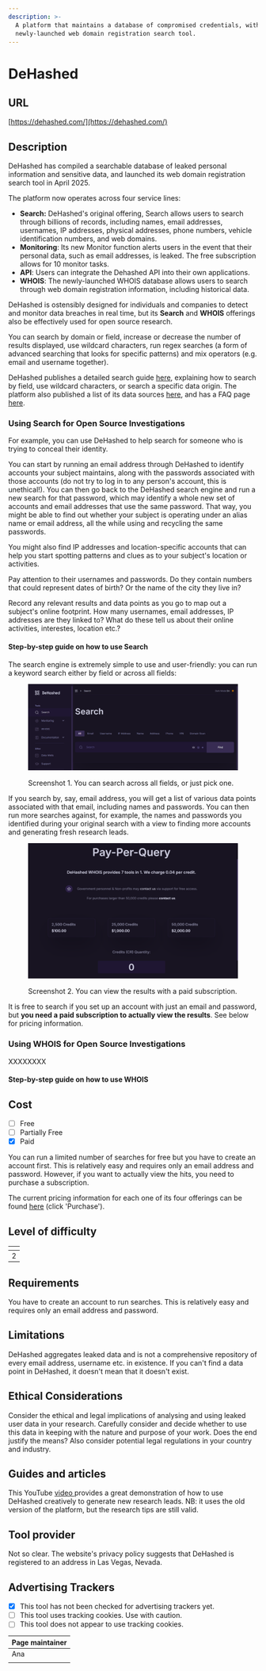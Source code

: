 ```yaml
---
description: >-
  A platform that maintains a database of compromised credentials, with a
  newly-launched web domain registration search tool.
---
```


# DeHashed

## URL

[https://dehashed.com/](https://dehashed.com/)

## Description

DeHashed has compiled a searchable database of leaked personal information and sensitive data, and launched its web domain registration search tool in April 2025.&#x20;

The platform now operates across four service lines:

* **Search:** DeHashed's original offering, Search allows users to search through billions of records, including names, email addresses, usernames, IP addresses, physical addresses, phone numbers, vehicle identification numbers, and web domains.&#x20;
* **Monitoring**: Its new Monitor function alerts users in the event that their personal data, such as email addresses, is leaked. The free subscription allows for 10 monitor tasks.
* **API**: Users can integrate the Dehashed API into their own applications.
* **WHOIS**: The newly-launched WHOIS database allows users to search through web domain registration information, including historical data.

DeHashed is ostensibly designed for individuals and companies to detect and monitor data breaches in real time, but its **Search** and **WHOIS** offerings also be effectively used for open source research.&#x20;

You can search by domain or field, increase or decrease the number of results displayed, use wildcard characters, run regex searches (a form of advanced searching that looks for specific patterns) and mix operators (e.g. email and username together).

DeHashed publishes a detailed search guide [here](https://app.dehashed.com/documentation/search-guide), explaining how to search by field, use wildcard characters, or search a specific data origin. The platform also published a list of its data sources [here](https://dehashed.com/data-wells), and has a FAQ page [here](https://app.dehashed.com/documentation/faq).

### Using Search for Open Source Investigations

For example, you can use DeHashed to help search for someone who is trying to conceal their identity.&#x20;

You can start by running an email address through DeHashed to identify accounts your subject maintains, along with the passwords associated with those accounts (do not try to log in to any person's account, this is unethical!). You can then go back to the DeHashed search engine and run a new search for that password, which may identify a whole new set of accounts and email addresses that use the same password. That way, you might be able to find out whether your subject is operating under an alias name or email address, all the while using and recycling the same passwords.&#x20;

You might also find IP addresses and location-specific accounts that can help you start spotting patterns and clues as to your subject's location or activities. &#x20;

Pay attention to their usernames and passwords. Do they contain numbers that could represent dates of birth? Or the name of the city they live in?&#x20;

Record any relevant results and data points as you go to map out a subject's online footprint. How many usernames, email addresses, IP addresses are they linked to?  What do these tell us about their online activities, interestes, location etc.?

#### Step-by-step guide on how to use Search

The search engine is extremely simple to use and user-friendly: you can run a keyword search either by field or across all fields:

<figure><img src=".gitbook/assets/image (2).png" alt=""><figcaption><p>Screenshot 1. You can search across all fields, or just pick one.</p></figcaption></figure>

If you search by, say, email address, you will get a list of various data points associated with that email, including names and passwords. You can then run more searches against, for example, the names and passwords you identified during your original search with a view to finding more accounts and generating fresh research leads.&#x20;

<figure><img src=".gitbook/assets/image (1).png" alt=""><figcaption><p>Screenshot 2. You can view the results with a paid subscription.</p></figcaption></figure>

It is free to search if you set up an account with just an email and password, but **you need a paid subscription to actually view the results**. See below for pricing information. &#x20;

### Using WHOIS for Open Source Investigations

XXXXXXXX

#### Step-by-step guide on how to use WHOIS



## Cost

* [ ] Free
* [ ] Partially Free
* [x] Paid

You can run a limited number of searches for free but you have to create an account first. This is relatively easy and requires only an email address and password. However, if you want to actually view the hits, you need to purchase a subscription.&#x20;

The current pricing information for each one of its four offerings can be found [here](https://app.dehashed.com/subscriptions) (click 'Purchase').&#x20;

## Level of difficulty

<table><thead><tr><th data-type="rating" data-max="5"></th></tr></thead><tbody><tr><td>2</td></tr></tbody></table>

## Requirements

You have to create an account to run searches. This is relatively easy and requires only an email address and password.&#x20;

## Limitations

DeHashed aggregates leaked data and is not a comprehensive repository of every email address, username etc. in existence. If you can't find a data point in DeHashed, it doesn't mean that it doesn't exist.&#x20;

## Ethical Considerations

Consider the ethical and legal implications of analysing and using leaked user data in your research. Carefully consider and decide whether to use this data in keeping with the nature and purpose of your work. Does the end justify the means? Also consider potential legal regulations in your country and industry.

## Guides and articles

This YouTube [video ](https://www.youtube.com/watch?v=3JztCgR85ls)provides a great demonstration of how to use DeHashed creatively to generate new research leads. NB: it uses the old version of the platform, but the research tips are still valid.

## Tool provider

Not so clear. The website's privacy policy suggests that DeHashed is registered to an address in Las Vegas, Nevada.

## Advertising Trackers

* [x] This tool has not been checked for advertising trackers yet.
* [ ] This tool uses tracking cookies. Use with caution.
* [ ] This tool does not appear to use tracking cookies.

| Page maintainer |
| --------------- |
| Ana             |
|                 |
